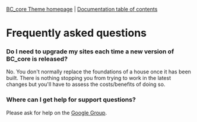 [BC_core Theme homepage](http://www.bc_coretheme.com/) | [Documentation
table of contents](TOC.md)

# Frequently asked questions

### Do I need to upgrade my sites each time a new version of BC_core is released?

No. You don't normally replace the foundations of a house once it has been
built. There is nothing stopping you from trying to work in the latest changes
but you'll have to assess the costs/benefits of doing so.


### Where can I get help for support questions?

Please ask for help on the
[Google Group](https://groups.google.com/forum/?fromgroups#!forum/bc_core-theme).
